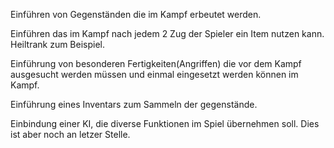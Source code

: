 Einführen von Gegenständen die im Kampf erbeutet werden.

Einführen das im Kampf nach jedem 2 Zug der Spieler ein Item nutzen kann. Heiltrank zum Beispiel.

Einführung von besonderen Fertigkeiten(Angriffen) die vor dem Kampf ausgesucht werden müssen und einmal eingesetzt werden können im Kampf.

Einführung eines Inventars zum Sammeln der gegenstände.

Einbindung einer KI, die diverse Funktionen im Spiel übernehmen soll. Dies ist aber noch an letzer Stelle.
